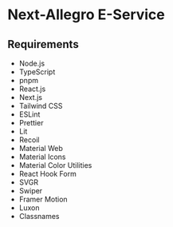 # Next-Allegro E-Service

## Requirements

- Node.js
- TypeScript
- pnpm
- React.js
- Next.js
- Tailwind CSS
- ESLint
- Prettier
- Lit
- Recoil
- Material Web
- Material Icons
- Material Color Utilities
- React Hook Form
- SVGR
- Swiper
- Framer Motion
- Luxon
- Classnames
